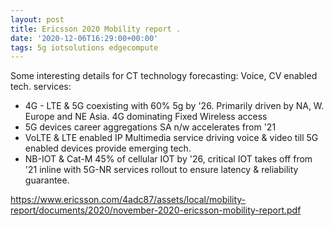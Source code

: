 ```yaml
---
layout: post
title: Ericsson 2020 Mobility report .
date: '2020-12-06T16:29:00+00:00'
tags: 5g iotsolutions edgecompute
---
```


Some interesting details for CT technology forecasting: Voice, CV enabled tech. services:

- 4G - LTE & 5G coexisting with 60% 5g by '26. Primarily driven by NA, W. Europe and NE Asia. 4G dominating Fixed Wireless access
- 5G devices career aggregations SA n/w accelerates from '21
- VoLTE & LTE enabled IP Multimedia service driving voice & video till 5G enabled devices provide emerging tech.
- NB-IOT &  Cat-M 45% of cellular IOT by '26, critical IOT takes off from '21 inline with 5G-NR services rollout to ensure latency & reliability guarantee.


https://www.ericsson.com/4adc87/assets/local/mobility-report/documents/2020/november-2020-ericsson-mobility-report.pdf
